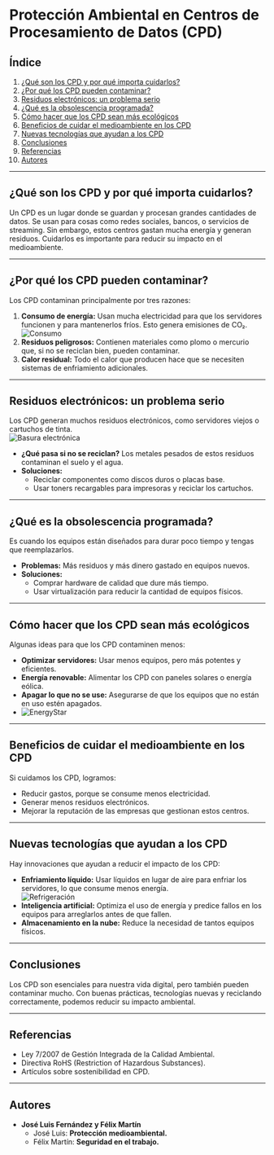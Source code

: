 # Protección Ambiental en Centros de Procesamiento de Datos (CPD)

## Índice
1. [¿Qué son los CPD y por qué importa cuidarlos?](#qué-son-los-cpd-y-por-qué-importa-cuidarlos)  
2. [¿Por qué los CPD pueden contaminar?](#por-qué-los-cpd-pueden-contaminar)  
3. [Residuos electrónicos: un problema serio](#residuos-electrónicos-un-problema-serio)  
4. [¿Qué es la obsolescencia programada?](#qué-es-la-obsolescencia-programada)  
5. [Cómo hacer que los CPD sean más ecológicos](#cómo-hacer-que-los-cpd-sean-más-ecológicos)  
6. [Beneficios de cuidar el medioambiente en los CPD](#beneficios-de-cuidar-el-medioambiente-en-los-cpd)  
7. [Nuevas tecnologías que ayudan a los CPD](#nuevas-tecnologías-que-ayudan-a-los-cpd)  
8. [Conclusiones](#conclusiones)  
9. [Referencias](#referencias)  
10. [Autores](#autores)  

---

## ¿Qué son los CPD y por qué importa cuidarlos?  
Un CPD es un lugar donde se guardan y procesan grandes cantidades de datos. Se usan para cosas como redes sociales, bancos, o servicios de streaming. Sin embargo, estos centros gastan mucha energía y generan residuos. Cuidarlos es importante para reducir su impacto en el medioambiente.

---

## ¿Por qué los CPD pueden contaminar?  
Los CPD contaminan principalmente por tres razones:  
1. **Consumo de energía:** Usan mucha electricidad para que los servidores funcionen y para mantenerlos fríos. Esto genera emisiones de CO₂.  ![Consumo](https://www.huntkeyenergystorage.com/wp-content/uploads/2023/08/Power-consumption-of-air-cooling-VS-liquid-cooling.webp)
2. **Residuos peligrosos:** Contienen materiales como plomo o mercurio que, si no se reciclan bien, pueden contaminar.  
3. **Calor residual:** Todo el calor que producen hace que se necesiten sistemas de enfriamiento adicionales.

---

## Residuos electrónicos: un problema serio  
Los CPD generan muchos residuos electrónicos, como servidores viejos o cartuchos de tinta.  
![Basura electrónica](https://www.muycomputerpro.com/wp-content/uploads/2016/07/La-basura-electr%C3%B3nica-es-lo-que-m%C3%A1s-aumenta-en-Espa%C3%B1a.jpg)
- **¿Qué pasa si no se reciclan?** Los metales pesados de estos residuos contaminan el suelo y el agua.  
- **Soluciones:**  
  - Reciclar componentes como discos duros o placas base.  
  - Usar toners recargables para impresoras y reciclar los cartuchos.  

---

## ¿Qué es la obsolescencia programada?  
Es cuando los equipos están diseñados para durar poco tiempo y tengas que reemplazarlos.  
- **Problemas:** Más residuos y más dinero gastado en equipos nuevos.  
- **Soluciones:**  
  - Comprar hardware de calidad que dure más tiempo.  
  - Usar virtualización para reducir la cantidad de equipos físicos.  

---

## Cómo hacer que los CPD sean más ecológicos  
Algunas ideas para que los CPD contaminen menos:  
- **Optimizar servidores:** Usar menos equipos, pero más potentes y eficientes.  
- **Energía renovable:** Alimentar los CPD con paneles solares o energía eólica.  
- **Apagar lo que no se use:** Asegurarse de que los equipos que no están en uso estén apagados.  
- ![EnergyStar](https://a2informatica.net/wp-content/uploads/2022/10/11_7-1024x576.png)

---

## Beneficios de cuidar el medioambiente en los CPD  
Si cuidamos los CPD, logramos:  
- Reducir gastos, porque se consume menos electricidad.  
- Generar menos residuos electrónicos.  
- Mejorar la reputación de las empresas que gestionan estos centros.  

---

## Nuevas tecnologías que ayudan a los CPD  
Hay innovaciones que ayudan a reducir el impacto de los CPD:  
- **Enfriamiento líquido:** Usar líquidos en lugar de aire para enfriar los servidores, lo que consume menos energía.  
![Refrigeración](https://img.pica-ai.com/image/aigc/alg&watermark&p&a857f1b033f59686b7d3dafffaa2aa74_1024_1024.webp)
- **Inteligencia artificial:** Optimiza el uso de energía y predice fallos en los equipos para arreglarlos antes de que fallen.  
- **Almacenamiento en la nube:** Reduce la necesidad de tantos equipos físicos.  

---

## Conclusiones  
Los CPD son esenciales para nuestra vida digital, pero también pueden contaminar mucho. Con buenas prácticas, tecnologías nuevas y reciclando correctamente, podemos reducir su impacto ambiental.

---

## Referencias  
- Ley 7/2007 de Gestión Integrada de la Calidad Ambiental.  
- Directiva RoHS (Restriction of Hazardous Substances).  
- Artículos sobre sostenibilidad en CPD.  

---

## Autores  
- **José Luis Fernández y Félix Martín**  
  - José Luis: **Protección medioambiental.**  
  - Félix Martín: **Seguridad en el trabajo.**  
